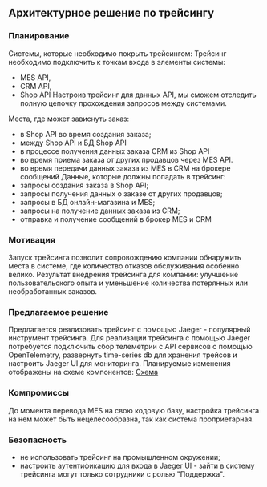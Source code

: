 ## Архитектурное решение по трейсингу

### Планирование
Системы, которые необходимо покрыть трейсингом:
Трейсинг необходимо подключить к точкам входа в элементы системы:
  - MES API,
  - CRM API,
  - Shop API
Настроив трейсинг для данных API, мы сможем отследить полную цепочку прохождения запросов между системами.

Места, где может зависнуть заказ:
  - в Shop API во время создания заказа;
  - между Shop API и БД Shop API
  - в процессе получения данных заказа CRM из Shop API
  - во время приема заказа от других продавцов через MES API.
  - во время передачи данных заказа из MES в CRM на брокере сообщений
Данные, которые должны попадать в трейсинг:
  - запросы создания заказа в Shop API;
  - запросы получения данных о заказе от других продавцов; 
  - запросы в БД онлайн-магазина и MES;
  - запросы на получение данных заказа из CRM;
  - отправка и получение сообщений в брокер MES и CRM

### Мотивация
Запуск трейсинга позволит сопровождению компании обнаружить места в системе, где количество отказов обслуживания особенно велико.
Результат внедрения трейсинга для компании: улучшение пользовательского опыта и уменьшение количества потерянных или необработанных заказов.

### Предлагаемое решение
Предлагается реализовать трейсинг с помощью Jaeger - популярный инструмент трейсинга.
Для реализации трейсинга с помощью Jaeger потребуется подключить сбор телеметрии с API сервисов с помощью OpenTelemetry,
развернуть time-series db для хранения трейсов и настроить Jaeger UI для мониторинга.
Планируемые изменения отображены на схеме компонентов:
[Схема](../schemes/jewerly_c4_model_tracing.drawio)

### Компромиссы
До момента перевода MES на свою кодовую базу, настройка трейсинга на нем может быть нецелесообразна, так как система проприетарная.

### Безопасность
  - не использовать трейсинг на промышленном окружении;
  - настроить аутентификацию для входа в Jaeger UI - зайти в систему трейсинга могут только сотрудники с ролью "Поддержка".

